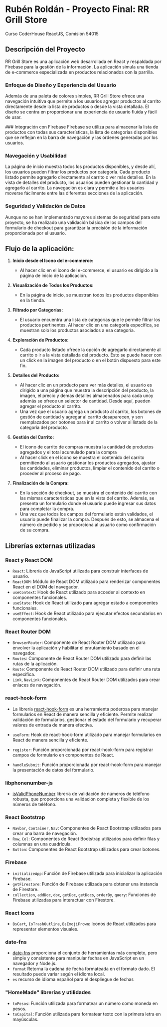 # Rubén Roldán - Proyecto Final: RR Grill Store
 Curso CoderHouse ReactJS, Comisión 54015

## Descripción del Proyecto
RR Grill Store es una aplicación web desarrollada en React y respaldada por Firebase para la gestión de la información. La aplicación simula una tienda de e-commerce especializada en productos relacionados con la parrilla.

### Enfoque de Diseño y Experiencia del Usuario
Además de una paleta de colores simples, RR Grill Store ofrece una navegación intuitiva que permite a los usuarios agregar productos al carrito directamente desde la lista de productos o desde la vista detallada. El diseño se centra en proporcionar una experiencia de usuario fluida y fácil de usar.

### Integración con Firebase
Firebase se utiliza para almacenar la lista de productos con todas sus características, la lista de categorías disponibles que se reflejan en la barra de navegación y las órdenes generadas por los usuarios.

### Navegación y Usabilidad
La página de inicio muestra todos los productos disponibles, y desde allí, los usuarios pueden filtrar los productos por categoría. Cada producto listado permite agregarlo directamente al carrito o ver más detalles. En la vista de detalles del producto, los usuarios pueden gestionar la cantidad y agregarlo al carrito. La navegación es clara y permite a los usuarios moverse fácilmente entre las diferentes secciones de la aplicación.

### Seguridad y Validación de Datos
Aunque no se han implementado mayores sistemas de seguridad para este proyecto, se ha realizado una validación básica de los campos del formulario de checkout para garantizar la precisión de la información proporcionada por el usuario.


## Flujo de la aplicación:
1. **Inicio desde el Icono del e-commerce:**
   - Al hacer clic en el icono del e-commerce, el usuario es dirigido a la página de inicio de la aplicación.

2. **Visualización de Todos los Productos:**
   - En la página de inicio, se muestran todos los productos disponibles en la tienda.

3. **Filtrado por Categorías:**
   - El usuario encuentra una lista de categorías que le permite filtrar los productos pertinentes. Al hacer clic en una categoría específica, se muestran solo los productos asociados a esa categoría.

4. **Exploración de Productos:**
   - Cada producto listado ofrece la opción de agregarlo directamente al carrito o ir a la vista detallada del producto. Esto se puede hacer con un click en la imagen del producto o en el botón dispuesto para este fin.

5. **Detalles del Producto:**
   - Al hacer clic en un producto para ver más detalles, el usuario es dirigido a una página que muestra la descripción del producto, la imagen, el precio y demas detalles almacenados para cada unoy además se ofrece un selector de cantidad. Desde aquí, pueden agregar el producto al carrito.
    - Una vez que el usuario agrega un producto al carrito, los botones de gestión de cantidad y agregar al carrito desaparecen, y son reemplazados por botones para ir al carrito o volver al listado de la categoría del producto.   
6. **Gestión del Carrito:**
   - El icono de carrito de compras muestra la cantidad de productos agregados y el total acumulado para la compra
   - Al hacer click en el icono se muestra el contenido del carrito permitiendo al usuario gestionar los productos agregados, ajustar las cantidades, eliminar productos, limpiar el contenido del carrito o proceder al proceso de pago.

7. **Finalización de la Compra:**
   - En la sección de checkout, se muestra el contenido del carrito con las mismas características que en la vista del carrito. Además, se presenta un formulario donde el usuario puede ingresar sus datos para completar la compra.
   - Una vez que todos los campos del formulario están validados, el usuario puede finalizar la compra. Después de esto, se almacena el número de pedido y se proporciona al usuario como confirmación de su compra.



## Librerías externas utilizadas

### React y React DOM
- `React`: Librería de JavaScript utilizada para construir interfaces de usuario.
- `ReactDOM`: Módulo de React DOM utilizado para renderizar componentes React en el DOM del navegador.
- `useContext`: Hook de React utilizado para acceder al contexto en componentes funcionales.
- `useState`: Hook de React utilizado para agregar estado a componentes funcionales.
- `useEffect`: Hook de React utilizado para ejecutar efectos secundarios en componentes funcionales.

### React Router DOM
- `BrowserRouter`: Componente de React Router DOM utilizado para envolver la aplicación y habilitar el enrutamiento basado en el navegador.
- `Routes`: Componente de React Router DOM utilizado para definir las rutas de la aplicación.
- `Route`: Componente de React Router DOM utilizado para definir una ruta específica.
- `Link`, `NavLink`: Componentes de React Router DOM utilizados para crear enlaces de navegación.

### react-hook-form

- La librería [react-hook-form](https://react-hook-form.com/) es una herramienta poderosa para manejar formularios en React de manera sencilla y eficiente. Permite realizar validación de formularios, gestionar el estado del formulario y recuperar valores de entrada de manera efectiva.

- `useForm`: Hook de react-hook-form utilizado para manejar formularios en React de manera sencilla y eficiente.
- `register`: Función proporcionada por react-hook-form para registrar campos de formulario en componentes de React.
- `handleSubmit`: Función proporcionada por react-hook-form para manejar la presentación de datos del formulario.


###  libphonenumber-js
- [isValidPhoneNumber](https://github.com/catamphetamine/libphonenumber-js#isvalidphonenumber)
 librería de validación de números de teléfono  robusta, que proporciona una validación completa y flexible de los números de teléfono.

### React Bootstrap
- `Navbar`, `Container`, `Nav`: Componentes de React Bootstrap utilizados para crear una barra de navegación.
- `Row`, `Col`: Componentes de React Bootstrap utilizados para definir filas y columnas en una cuadrícula.
- `Button`: Componentes de React Bootstrap utilizados para crear botones.

### Firebase
- `initializeApp`: Función de Firebase utilizada para inicializar la aplicación Firebase.
- `getFirestore`: Función de Firebase utilizada para obtener una instancia de Firestore.
- `collection`, `addDoc`, `doc`, `getDoc`, `getDocs`, `orderBy`, `query`: Funciones de Firebase utilizadas para interactuar con Firestore.

### React Icons
- `BsCart`, `IoTrashOutline`, `BsEmojiFrown`: Iconos de React utilizados para representar elementos visuales.

### date-fns
- [date-fns](https://date-fns.org/docs/Getting-Started)
 proporciona el conjunto de herramientas más completo, pero simple y consistente para manipular fechas en JavaScript en un navegador y Node.js.
- `format` Retorna la cadena de fecha formateada en el formato dado. El resultado puede variar según el idioma local.
- `es` recurso de idioma español para el despliegue de fechas


### "HomeMade" librerías y utilidades
- `toPesos`: Función utilizada para formatear un número como moneda en pesos.
- `toCapital`: Función utilizada para formatear texto con la primera letra en mayúsculas.


